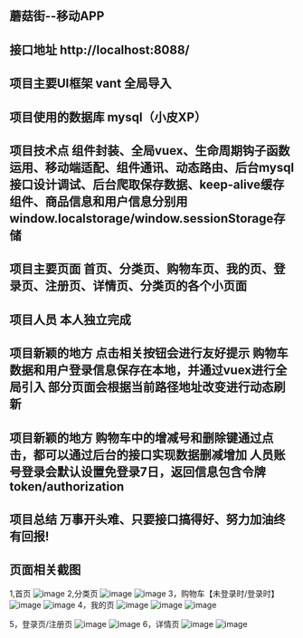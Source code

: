 ## 蘑菇街--移动APP
## 接口地址 http://localhost:8088/
## 项目主要UI框架 vant 全局导入
## 项目使用的数据库 mysql（小皮XP）
## 项目技术点 组件封装、全局vuex、生命周期钩子函数运用、移动端适配、组件通讯、动态路由、后台mysql接口设计调试、后台爬取保存数据、keep-alive缓存组件、商品信息和用户信息分别用window.localstorage/window.sessionStorage存储
## 项目主要页面 首页、分类页、购物车页、我的页、登录页、注册页、详情页、分类页的各个小页面
## 项目人员 本人独立完成
## 项目新颖的地方 点击相关按钮会进行友好提示 购物车数据和用户登录信息保存在本地，并通过vuex进行全局引入 部分页面会根据当前路径地址改变进行动态刷新
## 项目新颖的地方 购物车中的增减号和删除键通过点击，都可以通过后台的接口实现数据删减增加 人员账号登录会默认设置免登录7日，返回信息包含令牌token/authorization

## 项目总结 万事开头难、只要接口搞得好、努力加油终有回报!
## 页面相关截图
1,首页
![image](https://user-images.githubusercontent.com/94448829/154486037-d27d7197-4964-473f-9692-840d624ec6b0.png)
2,分类页
![image](https://user-images.githubusercontent.com/94448829/154486118-7a70d379-e501-4ce8-8ca6-2100639917c4.png)
![image](https://user-images.githubusercontent.com/94448829/154486162-cde6fec8-9b41-4a63-948b-405c1283db2e.png)
3，购物车【未登录时/登录时】
![image](https://user-images.githubusercontent.com/94448829/154486317-2f4f0d7d-b40d-4553-9ab5-f7916e05574f.png)
![image](https://user-images.githubusercontent.com/94448829/154486437-a0c0c004-23b5-4d0d-8eab-877be5d2ba2b.png)
4，我的页
![image](https://user-images.githubusercontent.com/94448829/154486540-04b9652a-5e70-4670-b427-9a208d847909.png)
![image](https://user-images.githubusercontent.com/94448829/154486874-94a8a34c-6788-43b9-8ba8-29391eccea31.png)
![image](https://user-images.githubusercontent.com/94448829/154486950-b17b22c0-0125-4845-8261-e8050346936d.png)

5，登录页/注册页
![image](https://user-images.githubusercontent.com/94448829/154486621-e37e0506-6879-413d-95a4-033afb1a1ffb.png)
![image](https://user-images.githubusercontent.com/94448829/154486655-1879b0bb-e33c-4b57-a45d-7501e5032138.png)
6，详情页
![image](https://user-images.githubusercontent.com/94448829/154486773-d688c939-6503-4a70-81a0-ed91f583913a.png)
![image](https://user-images.githubusercontent.com/94448829/154486812-12b03a20-a00d-4aa0-a1ad-b57ac506f22d.png)


